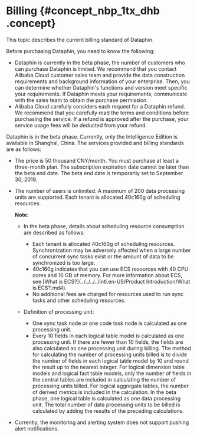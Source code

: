 # Billing {#concept_nbp_1tx_dhb .concept}

This topic describes the current billing standard of Dataphin.

Before purchasing Dataphin, you need to know the following:

-   Dataphin is currently in the beta phase, the number of customers who can purchase Dataphin is limited. We recommend that you contact Alibaba Cloud customer sales team and provide the data construction requirements and background information of your enterprise. Then, you can determine whether Dataphin's functions and version meet specific your requirements. If Dataphin meets your requirements, communicate with the sales team to obtain the purchase permission.
-   Alibaba Cloud carefully considers each request for a Dataphin refund. We recommend that you carefully read the terms and conditions before purchasing the service. If a refund is approved after the purchase, your service usage fees will be deducted from your refund.

Dataphin is in the beta phase. Currently, only the Intelligence Edition is available in Shanghai, China. The services provided and billing standards are as follows:

-   The price is 50 thousand CNY/month. You must purchase at least a three-month plan. The subscription expiration date cannot be later than the beta end date. The beta end date is temporarily set to September 30, 2019.
-   The number of users is unlimited. A maximum of 200 data processing units are supported. Each tenant is allocated 40c160g of scheduling resources.

    **Note:** 

    -   In the beta phase, details about scheduling resource consumption are described as follows:
        -   Each tenant is allocated 40c160g of scheduling resources. Synchronization may be adversely affected when a large number of concurrent sync tasks exist or the amount of data to be synchronized is too large.
        -   40c160g indicates that you can use ECS resources with 40 CPU cores and 16 GB of memory. For more information about ECS, see [What is ECS?](../../../../intl.en-US/Product Introduction/What is ECS?.md#).
        -   No additional fees are charged for resources used to run sync tasks and other scheduling resources.
    -   Definition of processing unit:

        -   One sync task node or one code task node is calculated as one processing unit.
        -   Every 10 fields in each logical table model is calculated as one processing unit. If there are fewer than 10 fields, the fields are also calculated as one processing unit during billing. The method for calculating the number of processing units billed is to divide the number of fields in each logical table model by 10 and round the result up to the nearest integer. For logical dimension table models and logical fact table models, only the number of fields in the central tables are included in calculating the number of processing units billed. For logical aggregate tables, the number of derived metrics is included in the calculation. In the beta phase, one logical table is calculated as one data processing unit.
        The total number of data processing units to be billed is calculated by adding the results of the preceding calculations.

-   Currently, the monitoring and alerting system does not support pushing alert notifications.

